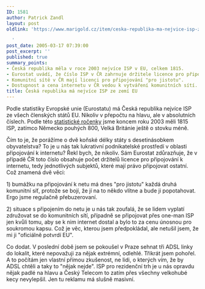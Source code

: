 ```yaml
---
ID: 1581
author: Patrick Zandl
layout: post
oldlink: 'https://www.marigold.cz/item/ceska-republika-ma-nejvice-isp-ze-zemi-eu

  '
post_date: 2005-03-17 07:39:00
post_excerpt: ''
published: true
summary_points:
- Česká republika měla v roce 2003 nejvíce ISP v EU, celkem 1815.
- Eurostat uvádí, že číslo ISP v ČR zahrnuje držitele licence pro připojování.
- Komunitní sítě v ČR mají licenci pro připojování "pro jistotu".
- Dostupnost a cena internetu v ČR vedou k vytváření komunitních sítí.
title: Česká republika má nejvíce ISP ze zemí EU
---
```


<p>Podle statistiky Evropské unie (Eurostatu) má Česká republika nejvíce ISP ze všech členských států EU. Nikoliv v přepočtu na hlavu, ale v absolutních číslech. Podle této <a href="http://epp.eurostat.cec.eu.int/cache/ITY_OFFPUB/KS-NP-05-008/EN/KS-NP-05-008-EN.PDF">statistické ročenky</a> jsme koncem roku 2003 měli 1815 ISP, zatímco Německo pouhých 800, Velká Británie ještě o stovku méně. </p>

<p>Čím to je, že porážíme o dvě koňské délky státy s desetinásobkem obyvatelstva? To je u nás tak lukrativní podnikatelské prostředí v oblasti připojování k internetu? Řekl bych, že nikoliv. Sám Eurostat zdůrazňuje, že v případě ČR toto číslo obsahuje počet držitelů licence pro připojování k internetu, tedy jednotlivých subjektů, které mají právo připojovat ostatní. Což znamená dvě věci: </p>

<p>1) bumážku na připojování k netu má dnes "pro jistotu" každá druhá komunitní síť, protože se bojí, že jí na to někdo vlítne a bude ji popotahovat. Ergo jsme regulačně přebuzerovaní. </p>

<p>2) situace s připojením do netu je u nás tak zoufalá, že se lidem vyplatí združovat se do komunitních sítí, případně se připojovat přes one-man ISP jen kvůli tomu, aby se k nim internet dostal a bylo to za cenu únosnou pro soukromou kapsu. Což je věc, kterou jsem předpokládal, ale netušil jsem, že mi ji "oficiálně potvrdí EU". </p>

<p>Co dodat. V poslední době jsem se pokoušel v Praze sehnat tři ADSL linky do lokalit, které nepovažuji za nějak extrémní, odlehlé. Třikrát jsem pohořel. A to počítám jen vlastní přímou zkušenost, ne lidi, o kterých vím, že by ADSL chtěli a taky to "nějak nejde". ISP pro rezidenční trh je u nás opravdu nějak padlé na hlavu a Český Telecom to zatím přes všechny velkohubé kecy nevylepšil. Jen tu reklamu má slušně masivní.
</p>